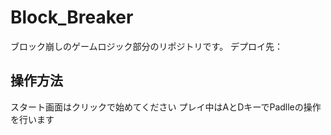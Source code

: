 # Block_Breaker
ブロック崩しのゲームロジック部分のリポジトリです。
デプロイ先：
## 操作方法
スタート画面はクリックで始めてください
プレイ中はAとDキーでPadlleの操作を行います
